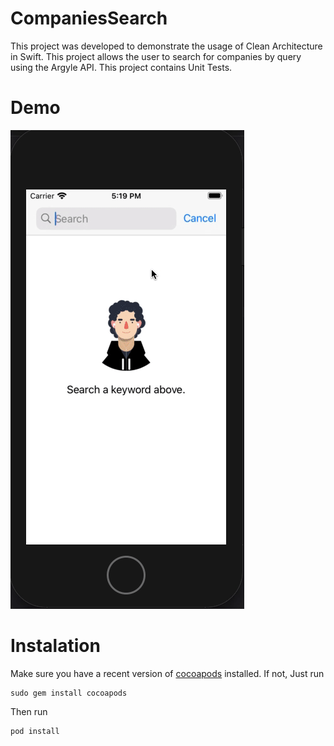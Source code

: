 # CompaniesSearch
This project was developed to demonstrate the usage of Clean Architecture in Swift. This project allows the user to search for companies by query using the Argyle API. This project contains Unit Tests.

# Demo
![](app.gif)

# Instalation

Make sure you have a recent version of [cocoapods](https://cocoapods.org) installed. If not,
Just run

    sudo gem install cocoapods

Then run

    pod install
